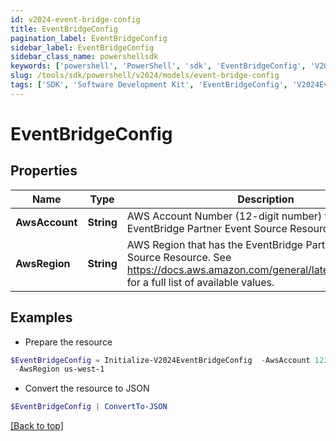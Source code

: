 ```yaml
---
id: v2024-event-bridge-config
title: EventBridgeConfig
pagination_label: EventBridgeConfig
sidebar_label: EventBridgeConfig
sidebar_class_name: powershellsdk
keywords: ['powershell', 'PowerShell', 'sdk', 'EventBridgeConfig', 'V2024EventBridgeConfig'] 
slug: /tools/sdk/powershell/v2024/models/event-bridge-config
tags: ['SDK', 'Software Development Kit', 'EventBridgeConfig', 'V2024EventBridgeConfig']
---
```



# EventBridgeConfig

## Properties

Name | Type | Description | Notes
------------ | ------------- | ------------- | -------------
**AwsAccount** | **String** | AWS Account Number (12-digit number) that has the EventBridge Partner Event Source Resource. | [required]
**AwsRegion** | **String** | AWS Region that has the EventBridge Partner Event Source Resource. See https://docs.aws.amazon.com/general/latest/gr/rande.html for a full list of available values. | [required]

## Examples

- Prepare the resource
```powershell
$EventBridgeConfig = Initialize-V2024EventBridgeConfig  -AwsAccount 123456789012 `
 -AwsRegion us-west-1
```

- Convert the resource to JSON
```powershell
$EventBridgeConfig | ConvertTo-JSON
```


[[Back to top]](#) 

